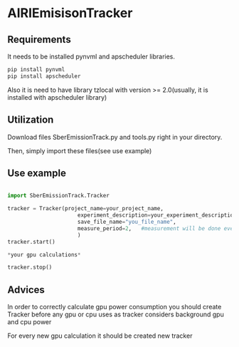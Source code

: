 # AIRIEmisisonTracker

## Requirements
It needs to be installed pynvml and apscheduler libraries.
```bash
pip install pynvml
pip install apscheduler
```
Also it is need to have library tzlocal with version >= 2.0(usually, it is installed with apscheduler library)

## Utilization
Download files SberEmissionTrack.py and tools.py right in your directory.

Then, simply import these files(see use example)


## Use example

```python

import SberEmissionTrack.Tracker

tracker = Tracker(project_name=your_project_name,
                      experiment_description=your_experiment_description,
                      save_file_name="you_file_name",
                      measure_period=2,   #measurement will be done every 2 seconds
                      )
tracker.start()

*your gpu calculations*

tracker.stop()
```

## Advices
In order to correctly calculate gpu power consumption you should create Tracker before any gpu or cpu uses as tracker considers background gpu and cpu power

For every new gpu calculation it should be created new tracker